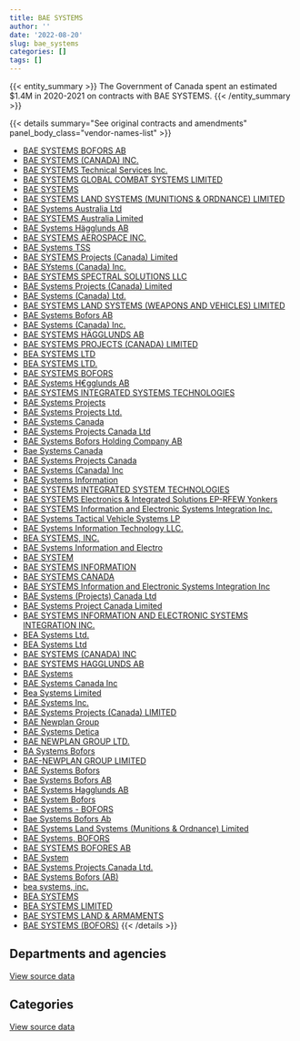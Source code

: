 ```yaml
---
title: BAE SYSTEMS
author: ''
date: '2022-08-20'
slug: bae_systems
categories: []
tags: []
---
```


<script src="/rmarkdown-libs/htmlwidgets/htmlwidgets.js"></script>
<link href="/rmarkdown-libs/datatables-css/datatables-crosstalk.css" rel="stylesheet" />
<script src="/rmarkdown-libs/datatables-binding/datatables.js"></script>
<script src="/rmarkdown-libs/jquery/jquery-3.6.0.min.js"></script>
<link href="/rmarkdown-libs/dt-core-bootstrap/css/dataTables.bootstrap.min.css" rel="stylesheet" />
<link href="/rmarkdown-libs/dt-core-bootstrap/css/dataTables.bootstrap.extra.css" rel="stylesheet" />
<script src="/rmarkdown-libs/dt-core-bootstrap/js/jquery.dataTables.min.js"></script>
<script src="/rmarkdown-libs/dt-core-bootstrap/js/dataTables.bootstrap.min.js"></script>
<link href="/rmarkdown-libs/crosstalk/css/crosstalk.min.css" rel="stylesheet" />
<script src="/rmarkdown-libs/crosstalk/js/crosstalk.min.js"></script>
<script src="/rmarkdown-libs/htmlwidgets/htmlwidgets.js"></script>
<link href="/rmarkdown-libs/datatables-css/datatables-crosstalk.css" rel="stylesheet" />
<script src="/rmarkdown-libs/datatables-binding/datatables.js"></script>
<script src="/rmarkdown-libs/jquery/jquery-3.6.0.min.js"></script>
<link href="/rmarkdown-libs/dt-core-bootstrap/css/dataTables.bootstrap.min.css" rel="stylesheet" />
<link href="/rmarkdown-libs/dt-core-bootstrap/css/dataTables.bootstrap.extra.css" rel="stylesheet" />
<script src="/rmarkdown-libs/dt-core-bootstrap/js/jquery.dataTables.min.js"></script>
<script src="/rmarkdown-libs/dt-core-bootstrap/js/dataTables.bootstrap.min.js"></script>
<link href="/rmarkdown-libs/crosstalk/css/crosstalk.min.css" rel="stylesheet" />
<script src="/rmarkdown-libs/crosstalk/js/crosstalk.min.js"></script>

{{< entity_summary >}}
The Government of Canada spent an estimated \$1.4M in 2020-2021 on contracts with BAE SYSTEMS.
{{< /entity_summary >}}

{{< details summary="See original contracts and amendments" panel_body_class="vendor-names-list" >}}
- [BAE SYSTEMS BOFORS AB](https://search.open.canada.ca/en/ct/?sort=contract_value_f%20desc&page=1&search_text=%22BAE%20SYSTEMS%20BOFORS%20AB%22)
- [BAE SYSTEMS (CANADA) INC.](https://search.open.canada.ca/en/ct/?sort=contract_value_f%20desc&page=1&search_text=%22BAE%20SYSTEMS%20%28CANADA%29%20INC.%22)
- [BAE SYSTEMS Technical Services Inc.](https://search.open.canada.ca/en/ct/?sort=contract_value_f%20desc&page=1&search_text=%22BAE%20SYSTEMS%20Technical%20Services%20Inc.%22)
- [BAE SYSTEMS GLOBAL COMBAT SYSTEMS LIMITED](https://search.open.canada.ca/en/ct/?sort=contract_value_f%20desc&page=1&search_text=%22BAE%20SYSTEMS%20GLOBAL%20COMBAT%20SYSTEMS%20LIMITED%22)
- [BAE SYSTEMS](https://search.open.canada.ca/en/ct/?sort=contract_value_f%20desc&page=1&search_text=%22BAE%20SYSTEMS%22)
- [BAE SYSTEMS LAND SYSTEMS (MUNITIONS & ORDNANCE) LIMITED](https://search.open.canada.ca/en/ct/?sort=contract_value_f%20desc&page=1&search_text=%22BAE%20SYSTEMS%20LAND%20SYSTEMS%20%28MUNITIONS%20%26%20ORDNANCE%29%20LIMITED%22)
- [BAE Systems Australia Ltd](https://search.open.canada.ca/en/ct/?sort=contract_value_f%20desc&page=1&search_text=%22BAE%20Systems%20Australia%20Ltd%22)
- [BAE SYSTEMS Australia Limited](https://search.open.canada.ca/en/ct/?sort=contract_value_f%20desc&page=1&search_text=%22BAE%20SYSTEMS%20Australia%20Limited%22)
- [BAE Systems Hägglunds AB](https://search.open.canada.ca/en/ct/?sort=contract_value_f%20desc&page=1&search_text=%22BAE%20Systems%20H%c3%a4gglunds%20AB%22)
- [BAE SYSTEMS AEROSPACE INC.](https://search.open.canada.ca/en/ct/?sort=contract_value_f%20desc&page=1&search_text=%22BAE%20SYSTEMS%20AEROSPACE%20INC.%22)
- [BAE Systems TSS](https://search.open.canada.ca/en/ct/?sort=contract_value_f%20desc&page=1&search_text=%22BAE%20Systems%20TSS%22)
- [BAE SYSTEMS Projects (Canada) Limited](https://search.open.canada.ca/en/ct/?sort=contract_value_f%20desc&page=1&search_text=%22BAE%20SYSTEMS%20Projects%20%28Canada%29%20Limited%22)
- [BAE SYstems (Canada) Inc.](https://search.open.canada.ca/en/ct/?sort=contract_value_f%20desc&page=1&search_text=%22BAE%20SYstems%20%28Canada%29%20Inc.%22)
- [BAE SYSTEMS SPECTRAL SOLUTIONS LLC](https://search.open.canada.ca/en/ct/?sort=contract_value_f%20desc&page=1&search_text=%22BAE%20SYSTEMS%20SPECTRAL%20SOLUTIONS%20LLC%22)
- [BAE Systems Projects (Canada) Limited](https://search.open.canada.ca/en/ct/?sort=contract_value_f%20desc&page=1&search_text=%22BAE%20Systems%20Projects%20%28Canada%29%20Limited%22)
- [BAE Systems (Canada) Ltd.](https://search.open.canada.ca/en/ct/?sort=contract_value_f%20desc&page=1&search_text=%22BAE%20Systems%20%28Canada%29%20Ltd.%22)
- [BAE SYSTEMS LAND SYSTEMS (WEAPONS AND VEHICLES) LIMITED](https://search.open.canada.ca/en/ct/?sort=contract_value_f%20desc&page=1&search_text=%22BAE%20SYSTEMS%20LAND%20SYSTEMS%20%28WEAPONS%20AND%20VEHICLES%29%20LIMITED%22)
- [BAE Systems Bofors AB](https://search.open.canada.ca/en/ct/?sort=contract_value_f%20desc&page=1&search_text=%22BAE%20Systems%20Bofors%20AB%22)
- [BAE Systems (Canada) Inc.](https://search.open.canada.ca/en/ct/?sort=contract_value_f%20desc&page=1&search_text=%22BAE%20Systems%20%28Canada%29%20Inc.%22)
- [BAE SYSTEMS HÄGGLUNDS AB](https://search.open.canada.ca/en/ct/?sort=contract_value_f%20desc&page=1&search_text=%22BAE%20SYSTEMS%20H%c3%84GGLUNDS%20AB%22)
- [BAE SYSTEMS PROJECTS (CANADA) LIMITED](https://search.open.canada.ca/en/ct/?sort=contract_value_f%20desc&page=1&search_text=%22BAE%20SYSTEMS%20PROJECTS%20%28CANADA%29%20LIMITED%22)
- [BEA SYSTEMS LTD](https://search.open.canada.ca/en/ct/?sort=contract_value_f%20desc&page=1&search_text=%22BEA%20SYSTEMS%20LTD%22)
- [BEA SYSTEMS LTD.](https://search.open.canada.ca/en/ct/?sort=contract_value_f%20desc&page=1&search_text=%22BEA%20SYSTEMS%20LTD.%22)
- [BAE SYSTEMS BOFORS](https://search.open.canada.ca/en/ct/?sort=contract_value_f%20desc&page=1&search_text=%22BAE%20SYSTEMS%20BOFORS%22)
- [BAE Systems H€gglunds AB](https://search.open.canada.ca/en/ct/?sort=contract_value_f%20desc&page=1&search_text=%22BAE%20Systems%20H%e2%82%acgglunds%20AB%22)
- [BAE SYSTEMS INTEGRATED SYSTEMS TECHNOLOGIES](https://search.open.canada.ca/en/ct/?sort=contract_value_f%20desc&page=1&search_text=%22BAE%20SYSTEMS%20INTEGRATED%20SYSTEMS%20TECHNOLOGIES%22)
- [BAE Systems Projects](https://search.open.canada.ca/en/ct/?sort=contract_value_f%20desc&page=1&search_text=%22BAE%20Systems%20Projects%22)
- [BAE Systems Projects Ltd.](https://search.open.canada.ca/en/ct/?sort=contract_value_f%20desc&page=1&search_text=%22BAE%20Systems%20Projects%20Ltd.%22)
- [BAE Systems Canada](https://search.open.canada.ca/en/ct/?sort=contract_value_f%20desc&page=1&search_text=%22BAE%20Systems%20Canada%22)
- [BAE Systems Projects Canada Ltd](https://search.open.canada.ca/en/ct/?sort=contract_value_f%20desc&page=1&search_text=%22BAE%20Systems%20Projects%20Canada%20Ltd%22)
- [BAE Systems Bofors Holding Company AB](https://search.open.canada.ca/en/ct/?sort=contract_value_f%20desc&page=1&search_text=%22BAE%20Systems%20Bofors%20Holding%20Company%20AB%22)
- [Bae Systems Canada](https://search.open.canada.ca/en/ct/?sort=contract_value_f%20desc&page=1&search_text=%22Bae%20Systems%20Canada%22)
- [BAE Systems Projects Canada](https://search.open.canada.ca/en/ct/?sort=contract_value_f%20desc&page=1&search_text=%22BAE%20Systems%20Projects%20Canada%22)
- [BAE Systems (Canada) Inc](https://search.open.canada.ca/en/ct/?sort=contract_value_f%20desc&page=1&search_text=%22BAE%20Systems%20%28Canada%29%20Inc%22)
- [BAE Systems Information](https://search.open.canada.ca/en/ct/?sort=contract_value_f%20desc&page=1&search_text=%22BAE%20Systems%20Information%22)
- [BAE SYSTEMS INTEGRATED SYSTEM TECHNOLOGIES](https://search.open.canada.ca/en/ct/?sort=contract_value_f%20desc&page=1&search_text=%22BAE%20SYSTEMS%20INTEGRATED%20SYSTEM%20TECHNOLOGIES%22)
- [BAE SYSTEMS Electronics & Integrated Solutions EP-RFEW Yonkers](https://search.open.canada.ca/en/ct/?sort=contract_value_f%20desc&page=1&search_text=%22BAE%20SYSTEMS%20Electronics%20%26%20Integrated%20Solutions%20EP-RFEW%20Yonkers%22)
- [BAE SYSTEMS Information and Electronic Systems Integration Inc.](https://search.open.canada.ca/en/ct/?sort=contract_value_f%20desc&page=1&search_text=%22BAE%20SYSTEMS%20Information%20and%20Electronic%20Systems%20Integration%20Inc.%22)
- [BAE Systems Tactical Vehicle Systems LP](https://search.open.canada.ca/en/ct/?sort=contract_value_f%20desc&page=1&search_text=%22BAE%20Systems%20Tactical%20Vehicle%20Systems%20LP%22)
- [BAE Systems Information Technology LLC.](https://search.open.canada.ca/en/ct/?sort=contract_value_f%20desc&page=1&search_text=%22BAE%20Systems%20Information%20Technology%20LLC.%22)
- [BEA SYSTEMS, INC.](https://search.open.canada.ca/en/ct/?sort=contract_value_f%20desc&page=1&search_text=%22BEA%20SYSTEMS%2c%20INC.%22)
- [BAE Systems Information and Electro](https://search.open.canada.ca/en/ct/?sort=contract_value_f%20desc&page=1&search_text=%22BAE%20Systems%20Information%20and%20Electro%22)
- [BAE SYSTEM](https://search.open.canada.ca/en/ct/?sort=contract_value_f%20desc&page=1&search_text=%22BAE%20SYSTEM%22)
- [BAE SYSTEMS INFORMATION](https://search.open.canada.ca/en/ct/?sort=contract_value_f%20desc&page=1&search_text=%22BAE%20SYSTEMS%20INFORMATION%22)
- [BAE SYSTEMS CANADA](https://search.open.canada.ca/en/ct/?sort=contract_value_f%20desc&page=1&search_text=%22BAE%20SYSTEMS%20CANADA%22)
- [BAE SYSTEMS Information and Electronic Systems Integration Inc](https://search.open.canada.ca/en/ct/?sort=contract_value_f%20desc&page=1&search_text=%22BAE%20SYSTEMS%20Information%20and%20Electronic%20Systems%20Integration%20Inc%22)
- [BAE Systems (Projects) Canada Ltd](https://search.open.canada.ca/en/ct/?sort=contract_value_f%20desc&page=1&search_text=%22BAE%20Systems%20%28Projects%29%20Canada%20Ltd%22)
- [BAE Systems Project Canada Limited](https://search.open.canada.ca/en/ct/?sort=contract_value_f%20desc&page=1&search_text=%22BAE%20Systems%20Project%20Canada%20Limited%22)
- [BAE SYSTEMS INFORMATION AND ELECTRONIC SYSTEMS INTEGRATION INC.](https://search.open.canada.ca/en/ct/?sort=contract_value_f%20desc&page=1&search_text=%22BAE%20SYSTEMS%20INFORMATION%20AND%20ELECTRONIC%20SYSTEMS%20INTEGRATION%20INC.%22)
- [BEA Systems Ltd.](https://search.open.canada.ca/en/ct/?sort=contract_value_f%20desc&page=1&search_text=%22BEA%20Systems%20Ltd.%22)
- [BEA Systems Ltd](https://search.open.canada.ca/en/ct/?sort=contract_value_f%20desc&page=1&search_text=%22BEA%20Systems%20Ltd%22)
- [BAE SYSTEMS (CANADA) INC](https://search.open.canada.ca/en/ct/?sort=contract_value_f%20desc&page=1&search_text=%22BAE%20SYSTEMS%20%28CANADA%29%20INC%22)
- [BAE SYSTEMS HAGGLUNDS AB](https://search.open.canada.ca/en/ct/?sort=contract_value_f%20desc&page=1&search_text=%22BAE%20SYSTEMS%20HAGGLUNDS%20AB%22)
- [BAE Systems](https://search.open.canada.ca/en/ct/?sort=contract_value_f%20desc&page=1&search_text=%22BAE%20Systems%22)
- [BAE Systems Canada Inc](https://search.open.canada.ca/en/ct/?sort=contract_value_f%20desc&page=1&search_text=%22BAE%20Systems%20Canada%20Inc%22)
- [Bea Systems Limited](https://search.open.canada.ca/en/ct/?sort=contract_value_f%20desc&page=1&search_text=%22Bea%20Systems%20Limited%22)
- [BAE Systems Inc.](https://search.open.canada.ca/en/ct/?sort=contract_value_f%20desc&page=1&search_text=%22BAE%20Systems%20Inc.%22)
- [BAE Systems Projects (Canada) LIMITED](https://search.open.canada.ca/en/ct/?sort=contract_value_f%20desc&page=1&search_text=%22BAE%20Systems%20Projects%20%28Canada%29%20LIMITED%22)
- [BAE Newplan Group](https://search.open.canada.ca/en/ct/?sort=contract_value_f%20desc&page=1&search_text=%22BAE%20Newplan%20Group%22)
- [BAE Systems Detica](https://search.open.canada.ca/en/ct/?sort=contract_value_f%20desc&page=1&search_text=%22BAE%20Systems%20Detica%22)
- [BAE NEWPLAN GROUP LTD.](https://search.open.canada.ca/en/ct/?sort=contract_value_f%20desc&page=1&search_text=%22BAE%20NEWPLAN%20GROUP%20LTD.%22)
- [BA Systems Bofors](https://search.open.canada.ca/en/ct/?sort=contract_value_f%20desc&page=1&search_text=%22BA%20Systems%20Bofors%22)
- [BAE-NEWPLAN GROUP LIMITED](https://search.open.canada.ca/en/ct/?sort=contract_value_f%20desc&page=1&search_text=%22BAE-NEWPLAN%20GROUP%20LIMITED%22)
- [BAE Systems Bofors](https://search.open.canada.ca/en/ct/?sort=contract_value_f%20desc&page=1&search_text=%22BAE%20Systems%20Bofors%22)
- [Bae Systems Bofors AB](https://search.open.canada.ca/en/ct/?sort=contract_value_f%20desc&page=1&search_text=%22Bae%20Systems%20Bofors%20AB%22)
- [BAE Systems Hagglunds AB](https://search.open.canada.ca/en/ct/?sort=contract_value_f%20desc&page=1&search_text=%22BAE%20Systems%20Hagglunds%20AB%22)
- [BAE System Bofors](https://search.open.canada.ca/en/ct/?sort=contract_value_f%20desc&page=1&search_text=%22BAE%20System%20Bofors%22)
- [BAE Systems - BOFORS](https://search.open.canada.ca/en/ct/?sort=contract_value_f%20desc&page=1&search_text=%22BAE%20Systems%20-%20BOFORS%22)
- [Bae Systems Bofors Ab](https://search.open.canada.ca/en/ct/?sort=contract_value_f%20desc&page=1&search_text=%22Bae%20Systems%20Bofors%20Ab%22)
- [BAE Systems Land Systems (Munitions & Ordnance) Limited](https://search.open.canada.ca/en/ct/?sort=contract_value_f%20desc&page=1&search_text=%22BAE%20Systems%20Land%20Systems%20%28Munitions%20%26%20Ordnance%29%20Limited%22)
- [BAE Systems, BOFORS](https://search.open.canada.ca/en/ct/?sort=contract_value_f%20desc&page=1&search_text=%22BAE%20Systems%2c%20BOFORS%22)
- [BAE SYSTEMS BOFORES AB](https://search.open.canada.ca/en/ct/?sort=contract_value_f%20desc&page=1&search_text=%22BAE%20SYSTEMS%20BOFORES%20AB%22)
- [BAE System](https://search.open.canada.ca/en/ct/?sort=contract_value_f%20desc&page=1&search_text=%22BAE%20System%22)
- [BAE Systems Projects Canada Ltd.](https://search.open.canada.ca/en/ct/?sort=contract_value_f%20desc&page=1&search_text=%22BAE%20Systems%20Projects%20Canada%20Ltd.%22)
- [BAE Systems Bofors (AB)](https://search.open.canada.ca/en/ct/?sort=contract_value_f%20desc&page=1&search_text=%22BAE%20Systems%20Bofors%20%28AB%29%22)
- [bea systems, inc.](https://search.open.canada.ca/en/ct/?sort=contract_value_f%20desc&page=1&search_text=%22bea%20systems%2c%20inc.%22)
- [BEA SYSTEMS](https://search.open.canada.ca/en/ct/?sort=contract_value_f%20desc&page=1&search_text=%22BEA%20SYSTEMS%22)
- [BEA SYSTEMS LIMITED](https://search.open.canada.ca/en/ct/?sort=contract_value_f%20desc&page=1&search_text=%22BEA%20SYSTEMS%20LIMITED%22)
- [BAE SYSTEMS LAND & ARMAMENTS](https://search.open.canada.ca/en/ct/?sort=contract_value_f%20desc&page=1&search_text=%22BAE%20SYSTEMS%20LAND%20%26%20ARMAMENTS%22)
- [BAE SYSTEMS (BOFORS)](https://search.open.canada.ca/en/ct/?sort=contract_value_f%20desc&page=1&search_text=%22BAE%20SYSTEMS%20%28BOFORS%29%22)
{{< /details >}}

## Departments and agencies

<div id="htmlwidget-1" style="width:100%;height:auto;" class="datatables html-widget"></div>
<script type="application/json" data-for="htmlwidget-1">{"x":{"style":"bootstrap","filter":"none","vertical":false,"data":[["<a href=\"/departments/dfatd-maecd/\">Global Affairs Canada<\/a>","<a href=\"/departments/dnd-mdn/\">National Defence<\/a>"],[null,5276969.03],[null,6805509.92],[null,2057353.01],[116198.83,1327588.57]],"container":"<table class=\"table table-striped table-hover row-border order-column display\">\n  <thead>\n    <tr>\n      <th>Department<\/th>\n      <th>2017-2018<\/th>\n      <th>2018-2019<\/th>\n      <th>2019-2020<\/th>\n      <th>2020-2021<\/th>\n    <\/tr>\n  <\/thead>\n<\/table>","options":{"order":[[4,"desc"]],"pageLength":10,"autoWidth":true,"columnDefs":[{"targets":1,"render":"function(data, type, row, meta) {\n    return type !== 'display' ? data : DTWidget.formatCurrency(data, \"$\", 2, 3, \",\", \".\", true, null);\n  }"},{"targets":2,"render":"function(data, type, row, meta) {\n    return type !== 'display' ? data : DTWidget.formatCurrency(data, \"$\", 2, 3, \",\", \".\", true, null);\n  }"},{"targets":3,"render":"function(data, type, row, meta) {\n    return type !== 'display' ? data : DTWidget.formatCurrency(data, \"$\", 2, 3, \",\", \".\", true, null);\n  }"},{"targets":4,"render":"function(data, type, row, meta) {\n    return type !== 'display' ? data : DTWidget.formatCurrency(data, \"$\", 2, 3, \",\", \".\", true, null);\n  }"},{"width":"16%","targets":[1,2,3,4]},{"className":"dt-right","targets":[1,2,3,4]}],"orderClasses":false}},"evals":["options.columnDefs.0.render","options.columnDefs.1.render","options.columnDefs.2.render","options.columnDefs.3.render"],"jsHooks":[]}</script>
<p class="text-right">
<a href="https://github.com/GoC-Spending/contracts-data/tree/main/data/out/vendors/bae_systems/summary_by_fiscal_year_by_department.csv" class="source-data-link btn btn-link">View source data</a>
</p>

## Categories

<div id="htmlwidget-2" style="width:100%;height:auto;" class="datatables html-widget"></div>
<script type="application/json" data-for="htmlwidget-2">{"x":{"style":"bootstrap","filter":"none","vertical":false,"data":[["<a href=\"/categories/1_facilities_and_construction/\">Facilities and construction<\/a>","<a href=\"/categories/10_office_management/\">Office management<\/a>","<a href=\"/categories/11_defence/\">Defence<\/a>","<a href=\"/categories/3_information_technology/\">Information technology<\/a>","<a href=\"/categories/6_industrial_products_and_services/\">Industrial products and services<\/a>","<a href=\"/categories/8_security_and_protection/\">Security and protection<\/a>","<a href=\"/categories/9_human_capital/\">Human capital<\/a>"],[1661932.03,null,2910048.98,null,704988.02,null,null],[2541732.15,null,3206516.09,null,1003766.42,53495.26,null],[597917.17,null,1132129.36,null,327306.48,null,null],[127322.71,109056.89,422874.41,116198.83,600874.26,null,67460.29]],"container":"<table class=\"table table-striped table-hover row-border order-column display\">\n  <thead>\n    <tr>\n      <th>Category<\/th>\n      <th>2017-2018<\/th>\n      <th>2018-2019<\/th>\n      <th>2019-2020<\/th>\n      <th>2020-2021<\/th>\n    <\/tr>\n  <\/thead>\n<\/table>","options":{"order":[[4,"desc"]],"dom":"t","pageLength":30,"autoWidth":true,"columnDefs":[{"targets":1,"render":"function(data, type, row, meta) {\n    return type !== 'display' ? data : DTWidget.formatCurrency(data, \"$\", 2, 3, \",\", \".\", true, null);\n  }"},{"targets":2,"render":"function(data, type, row, meta) {\n    return type !== 'display' ? data : DTWidget.formatCurrency(data, \"$\", 2, 3, \",\", \".\", true, null);\n  }"},{"targets":3,"render":"function(data, type, row, meta) {\n    return type !== 'display' ? data : DTWidget.formatCurrency(data, \"$\", 2, 3, \",\", \".\", true, null);\n  }"},{"targets":4,"render":"function(data, type, row, meta) {\n    return type !== 'display' ? data : DTWidget.formatCurrency(data, \"$\", 2, 3, \",\", \".\", true, null);\n  }"},{"width":"16%","targets":[1,2,3,4]},{"className":"dt-right","targets":[1,2,3,4]}],"orderClasses":false,"lengthMenu":[10,25,30,50,100]}},"evals":["options.columnDefs.0.render","options.columnDefs.1.render","options.columnDefs.2.render","options.columnDefs.3.render"],"jsHooks":[]}</script>
<p class="text-right">
<a href="https://github.com/GoC-Spending/contracts-data/tree/main/data/out/vendors/bae_systems/summary_by_fiscal_year_by_category.csv" class="source-data-link btn btn-link">View source data</a>
</p>
